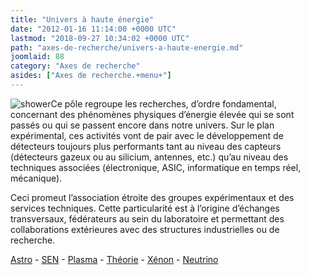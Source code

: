 ```yaml
---
title: "Univers à haute énergie"
date: "2012-01-16 11:14:00 +0000 UTC"
lastmod: "2018-09-27 10:34:02 +0000 UTC"
path: "axes-de-recherche/univers-a-haute-energie.md"
joomlaid: 88
category: "Axes de recherche"
asides: ["Axes de recherche.+menu+"]
---
```

![shower](images/General/auger.png)Ce pôle regroupe les recherches, d’ordre fondamental, concernant des phénomènes physiques d’énergie élevée qui se sont passés ou qui se passent encore dans notre univers. Sur le plan expérimental, ces activités vont de pair avec le développement de détecteurs toujours plus performants tant au niveau des capteurs (détecteurs gazeux ou au silicium, antennes, etc.) qu’au niveau des techniques associées (électronique, ASIC, informatique en temps réel, mécanique).

Ceci promeut l’association étroite des groupes expérimentaux et des services techniques. Cette particularité est à l’origine d’échanges transversaux, fédérateurs au sein du laboratoire et permettant des collaborations extérieures avec des structures industrielles ou de recherche.

[Astro](/recherche/astro/astro-presentation.md) - [SEN](/recherche/sen/erdre-presentation.md) - [Plasma](/recherche/plasma/presentation-groupe-plasma.md) - [Théorie](fr/recherche/univers-a-haute-energie/theorie/presentation) - [Xénon](/recherche/xenon/presentation.md) - [Neutrino](fr/recherche/univers-a-haute-energie/neutrino/presentation)
